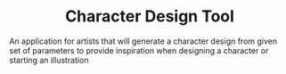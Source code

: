 <h1 align="center" id="title">Character Design Tool</h1>

<p id="description">An application for artists that will generate a character design from given set of parameters to provide inspiration when designing a character or starting an illustration</p>
